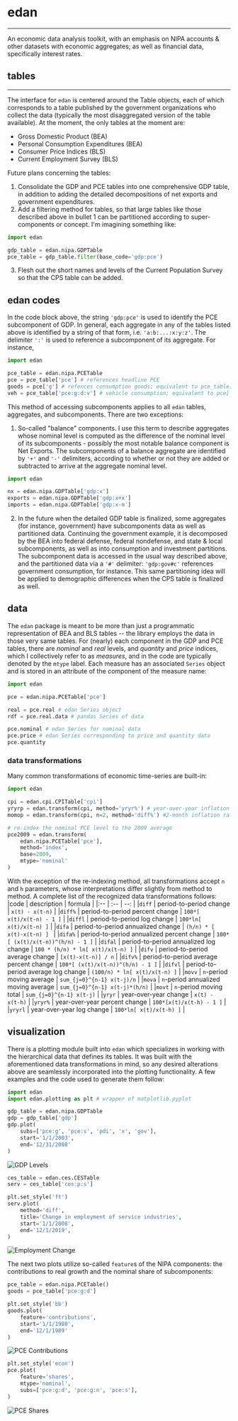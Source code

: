# edan
---

An economic data analysis toolkit, with an emphasis on NIPA accounts & other datasets with economic aggregates; as well as financial data, specifically interest rates.


## tables
---
The interface for `edan` is centered around the Table objects, each of which corresponds to a table published by the government organizations who collect the data (typically the most disaggregated version of the table available). At the moment, the only tables at the moment are:
* Gross Domestic Product (BEA)
* Personal Consumption Expenditures (BEA)
* Consumer Price Indices (BLS)
* Current Employment Survey (BLS)

Future plans concerning the tables:
1. Consolidate the GDP and PCE tables into one comprehensive GDP table, in addition to adding the detailed decompositions of net exports and government expenditures.
2. Add a filtering method for tables, so that large tables like those described above in bullet 1 can be partitioned according to super-components or concept. I'm imagining something like:
```python
import edan

gdp_table = edan.nipa.GDPTable
pce_table = gdp_table.filter(base_code='gdp:pce')
```
3. Flesh out the short names and levels of the Current Population Survey so that the CPS table can be added.

## edan codes
In the code block above, the string `'gdp:pce'` is used to identify the PCE subcomponent of GDP. In general, each aggregate in any of the tables listed above is identified by a string of that form, i.e. `'a:b:...:x:y:z'`. The delimiter `':'` is used to reference a subcomponent of its aggregate. For instance,
```python
import edan

pce_table = edan.nipa.PCETable
pce = pce_table['pce'] # references headline PCE
goods = pce['g'] # refences consumption goods; equivalent to pce_table['pce:g']
veh = pce_table['pce:g:d:v'] # vehicle consumption; equivalent to pce['g:d:v'] and goods['d:v']
```
This method of accessing subcomponents applies to all `edan` tables, aggregates, and subcomponents. There are two exceptions:
1. So-called "balance" components. I use this term to describe aggregates whose nominal level is computed as the difference of the nominal level of its subcomponents - possibly the most notable balance component is Net Exports. The subcomponents of a balance aggregate are identified by `'+'` and `'-'` delimiters, according to whether or not they are added or subtracted to arrive at the aggregate nominal level.
```python
import edan

nx = edan.nipa.GDPTable['gdp:x']
exports = edan.nipa.GDPTable['gdp:x+x']
imports = edan.nipa.GDPTable['gdp:x-m']
```
2. In the future when the detailed GDP table is finalized, some aggregates (for instance, government) have subcomponents data as well as partitioned data. Continuing the government example, it is decomposed by the BEA into federal defense, federal nondefense, and state & local subcomponents, as well as into consumption and investment partitions. The subcomponent data is accessed in the usual way described above, and the partitioned data via a `'#'` delimiter: `'gdp:gov#c'` references government consumption, for instance. This same partitioning idea will be applied to demographic differences when the CPS table is finalized as well.

## data
The `edan` package is meant to be more than just a programmatic representation of BEA and BLS tables -- the library employs the data in those very same tables. For (nearly) each component in the GDP and PCE tables, there are *nominal* and *real* levels, and *quantity* and *price* indices, which I collectively refer to as *measures*, and in the code are typically denoted by the `mtype` label. Each measure has an associated `Series` object and is stored in an attribute of the component of the measure name:
```python
import edan

pce = edan.nipa.PCETable['pce']

real = pce.real # edan Series object
rdf = pce.real.data # pandas Series of data

pce.nominal # edan Series for nominal data
pce.price # edan Series corresponding to price and quantity data
pce.quantity
```

### data transformations
Many common transformations of economic time-series are built-in:
```python
import edan

cpi = edan.cpi.CPITable['cpi']
yryrp = edan.transform(cpi, method='yryr%') # year-over-year inflation rate
momop = edan.transform(cpi, n=2, method='diff%') #2-month inflation rate

# re-index the nominal PCE level to the 2009 average
pce2009 = edan.transform( 
    edan.nipa.PCETable['pce'],
    method='index',
    base=2009,
    mtype='nominal'
)
```
With the exception of the re-indexing method, all transformations accept `n` and `h` parameters, whose interpretations differ slightly from method to method. A complete list of the recognized data transformations follows:
|code    | description                                | formula                           |
|:--     | :--                                        | --:                               |
|`diff`  | period-to-period change                    | `x(t) - x(t-n)`                   |
|`diff%` | period-to-period percent change            | `100*[ x(t)/x(t-n) - 1 ]`         |
|`diffl` | period-to-period log change                | `100*ln[ x(t)/x(t-n) ]`           |
|`difa`  | period-to-period annualized change         | `(h/n) * [ x(t)-x(t-n) ] `        |
|`difa%` | period-to-period annualized percent change | `100*[ (x(t)/x(t-n))^(h/n) - 1 ]` |
|`difal` | period-to-period annualized log change     | `100 * (h/n) * ln[ x(t)/x(t-n) ]` |
|`difv`  | period-to-period average change            | `[x(t)-x(t-n)] / n`               |
|`difv%` | period-to-period average percent change    | `100*[ (x(t)/x(t-n))^(h/n) - 1 ]` |
|`difvl` | period-to-period average log change        | `(100/n) * ln[ x(t)/x(t-n) ]`     |
|`movv`  | `n`-period moving average                  | `sum_{j=0}^{n-1} x(t-j)/n`        |
|`mova`  | `n`-period annualized moving average       | `sum_{j=0}^{n-1} x(t-j)*(h/n)`    |
|`movt`  | `n`-period moving total                    | `sum_{j=0}^{n-1} x(t-j)`          |
|`yryr`  | year-over-year change                      | `x(t) -  x(t-h)`                  |
|`yryr%` | year-over-year percent change              | `100*[x(t)/x(t-h) - 1 ]`          |
|`yryrl` | year-over-year log change                  | `100*ln[ x(t)/x(t-h) ]`           |



## visualization
There is a plotting module built into `edan` which specializes in working with the hierarchical data that defines its tables. It was built with the aforementioned data transformations in mind, so any desired alterations above are seamlessly incorporated into the plotting functionality. A few examples and the code used to generate them follow:
```python
import edan
import edan.plotting as plt # wrapper of matplotlib.pyplot

gdp_table = edan.nipa.GDPTable
gdp = gdp_table['gdp']
gdp.plot(
	subs=['pce:g', 'pce:s', 'pdi', 'x', 'gov'],
	start='1/1/2003',
	end='12/31/2008'
)
```
![GDP Levels](https://github.com/hotzsauce/edan/blob/main/readme_figs/gdp_level.png?raw=true)


```python
ces_table = edan.ces.CESTable
serv = ces_table['ces:p:s']

plt.set_style('ft')
serv.plot(
	method='diff',
	title='Change in employment of service industries',
	start='1/1/2008',
	end='12/1/2019',
)
```
![Employment Change](https://github.com/hotzsauce/edan/blob/main/readme_figs/empl_change.png?raw=true)


The next two plots utilize so-called `feature`s of the NIPA components: the contributions to real growth and the nominal share of subcomponents:
```python
pce_table = edan.nipa.PCETable()
goods = pce_table['pce:g:d']

plt.set_style('bb')
goods.plot(
	feature='contributions',
	start='1/1/1980',
	end='12/1/1989'
)
```
![PCE Contributions](https://github.com/hotzsauce/edan/blob/main/readme_figs/pce_contr.png?raw=true)

```python
plt.set_style('econ')
pce.plot(
	feature='shares',
	mtype='nominal',
	subs=['pce:g:d', 'pce:g:n', 'pce:s'],
)
```
![PCE Shares](https://github.com/hotzsauce/edan/blob/main/readme_figs/pce_shares.png?raw=true)